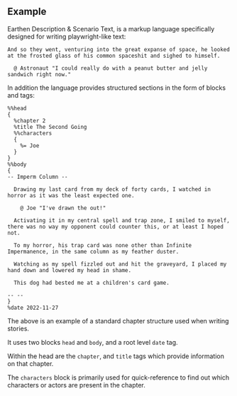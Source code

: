 ## Example

Earthen Description & Scenario Text, is a markup language specifically designed for writing playwright-like text:

```
And so they went, venturing into the great expanse of space, he looked at the frosted glass of his common spaceshit and sighed to himself.

  @ Astronaut "I could really do with a peanut butter and jelly sandwich right now."

```

In addition the language provides structured sections in the form of blocks and tags:

```
%%head
{
  %chapter 2
  %title The Second Going
  %%characters
  {
    %= Joe
  }
}
%%body
{
-- Imperm Column --

  Drawing my last card from my deck of forty cards, I watched in horror as it was the least expected one.

    @ Joe "I've drawn the out!"

  Activating it in my central spell and trap zone, I smiled to myself, there was no way my opponent could counter this, or at least I hoped not.

  To my horror, his trap card was none other than Infinite Impermanence, in the same column as my feather duster.

  Watching as my spell fizzled out and hit the graveyard, I placed my hand down and lowered my head in shame.

  This dog had bested me at a children's card game.

-- --
}
%date 2022-11-27
```

The above is an example of a standard chapter structure used when writing stories.

It uses two blocks `head` and `body`, and a root level `date` tag.

Within the head are the `chapter`, and `title` tags which provide information on that chapter.

The `characters` block is primarily used for quick-reference to find out which characters or actors are present in the chapter.
